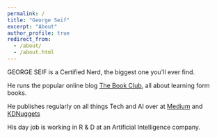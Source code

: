 ```yaml
---
permalink: /
title: "George Seif"
excerpt: "About"
author_profile: true
redirect_from: 
  - /about/
  - /about.html
---
```

 
GEORGE SEIF is a Certified Nerd, the biggest one you'll ever find. 

He runs the popular online blog [The Book Club](https://medium.com/@thebookclub56), all about learning form books.

He publishes regularly on all things Tech and AI over at [Medium](https://medium.com/@george.seif94) and [KDNuggets](https://www.kdnuggets.com/?s=George+Seif)

His day job is working in R & D at an Artificial Intelligence company.
